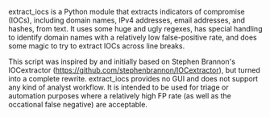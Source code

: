 extract_iocs is a Python module that extracts indicators of compromise (IOCs),
including domain names, IPv4 addresses, email addresses, and hashes, from
text. It uses some huge and ugly regexes, has special handling to identify
domain names with a relatively low false-positive rate, and does some magic to
try to extract IOCs across line breaks.

This script was inspired by and initially based on Stephen Brannon's
IOCextractor (https://github.com/stephenbrannon/IOCextractor), but turned into
a complete rewrite. extract_iocs provides no GUI and does not support any kind
of analyst workflow. It is intended to be used for triage or automation
purposes where a relatively high FP rate (as well as the occational false
negative) are acceptable.
